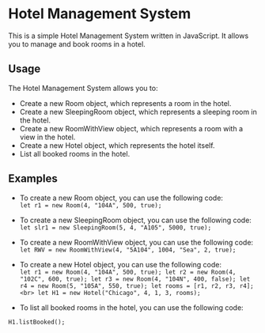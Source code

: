 # Hotel Management System
This is a simple Hotel Management System written in JavaScript. It allows you to manage and book rooms in a hotel.

## Usage
The Hotel Management System allows you to:

* Create a new Room object, which represents a room in the hotel.
* Create a new SleepingRoom object, which represents a sleeping room in the hotel.
* Create a new RoomWithView object, which represents a room with a view in the hotel.
* Create a new Hotel object, which represents the hotel itself.
* List all booked rooms in the hotel.

## Examples
* To create a new Room object, you can use the following code:<br>
`let r1 = new Room(4, "104A", 500, true);`

* To create a new SleepingRoom object, you can use the following code:<br>
`let slr1 = new SleepingRoom(5, 4, "A105", 5000, true);`

* To create a new RoomWithView object, you can use the following code:<br>
`let RWV = new RoomWithView(4, "5A104", 1004, "Sea", 2, true);`

* To create a new Hotel object, you can use the following code:<br>
`let r1 = new Room(4, "104A", 500, true);
let r2 = new Room(4, "102C", 600, true);
let r3 = new Room(4, "104N", 400, false);
let r4 = new Room(5, "105A", 550, true);
let rooms = [r1, r2, r3, r4];<br>
let H1 = new Hotel("Chicago", 4, 1, 3, rooms);`

* To list all booked rooms in the hotel, you can use the following code:<br>

`H1.listBooked();`


